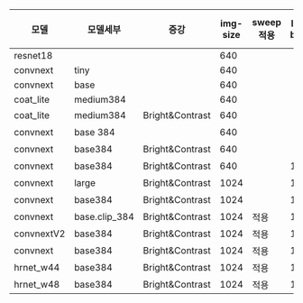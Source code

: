 | 모델         | 모델세부          | 증강              | img-size | sweep<br>적용 | loss<br>beta | candidate | thresh/<br>box-thresh | H-Mean | Precision | Recall |
| ---------- | ------------- | --------------- | -------- | ----------- | ------------ | --------- | --------------------- | ------ | --------- | ------ |
| resnet18   |               |                 | 640      |             |              |           |                       |  0.8555  | 0.9689 | 0.7750 |
| convnext   | tiny          |                 | 640      |             |              |           |                       | 0.9631 | 0.9794    | 0.9495 |
| convnext   | base          |                 | 640      |             |              |           |                       | 0.9640 | 0.9843    | 0.9468 |
| coat_lite  | medium384     |                 | 640      |             |              |           |                       | 0.9706 | 0.9877    | 0.9555 |
| coat_lite  | medium384     | Bright&Contrast | 640      |             |              | 1000      | 조정                    | 0.9790 | 0.9838    | 0.9752 |
| convnext   | base 384      |                 | 640      |             |              | 1000      | 조정                    | 0.9752 | 0.9798    | 0.9714 |
| convnext   | base384       | Bright&Contrast | 640      |             |              | 1000      | 조정                    | 0.9766 | 0.9793    | 0.9748 |
| convnext   | base384       | Bright&Contrast | 640      |             | 12           | 1000      | 조정                    | 0.9811 | 0.9848    | 0.9779 |
| convnext   | large         | Bright&Contrast | 1024     |             | 12           | 1000      | 조정                    | 0.9774 | 0.9763    | 0.9792 |
| convnext   | base384       | Bright&Contrast | 1024     |             | 12           | 1000      | 조정                    | 0.9818 | 0.9815    | 0.9826 |
| convnext   | base.clip_384 | Bright&Contrast | 1024     | 적용          | 12           | 1000      | 조정                    | 0.9821 | 0.9824    | 0.9828 |
| convnextV2 | base384       | Bright&Contrast | 1024     | 적용          | 12           | 1000      | 조정                    | 0.9822 | 0.9793    | 0.9859 |
| convnext   | base384       | Bright&Contrast | 1024     | 적용          | 12           | 1000      | 조정                    | 0.9842 | 0.9860    | 0.9829 |
| hrnet_w44   | base384       | Bright&Contrast | 1024     | 적용          | 12           | 1000      | 조정                    | 0.9864 | 0.9870    | 0.9862 |
| hrnet_w48   | base384       | Bright&Contrast | 1024     | 적용          | 12           | 1000      | 조정                    | 0.9860 | 0.9876    | 0.9848 |
